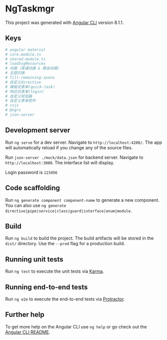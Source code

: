 # NgTaskmgr

This project was generated with [Angular CLI](https://github.com/angular/angular-cli) version 8.1.1.

## Keys

``` bash
# angular material
# core.module.ts
# shared.module.ts
# loadSvgResources
# 动画（普通动画 & 路由动画）
# 主题切换
# fill-remaining-space
# 自定义directive
# 模板式表单(quick-task)
# 响应式表单(login)
# 自定义校验器
# 自定义表单控件
# rxjs
# @ngrx
# json-server
```

## Development server

Run `ng serve` for a dev server. Navigate to `http://localhost:4200/`. The app will automatically reload if you change any of the source files.

Run `json-server ./mock/data.json` for backend server. Navigate to `http://localhost:3000`. The interface list will display.

Login password is `123456`

## Code scaffolding

Run `ng generate component component-name` to generate a new component. You can also use `ng generate directive|pipe|service|class|guard|interface|enum|module`.

## Build

Run `ng build` to build the project. The build artifacts will be stored in the `dist/` directory. Use the `--prod` flag for a production build.

## Running unit tests

Run `ng test` to execute the unit tests via [Karma](https://karma-runner.github.io).

## Running end-to-end tests

Run `ng e2e` to execute the end-to-end tests via [Protractor](http://www.protractortest.org/).

## Further help

To get more help on the Angular CLI use `ng help` or go check out the [Angular CLI README](https://github.com/angular/angular-cli/blob/master/README.md).
